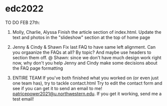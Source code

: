 # edc2022
TO DO FEB 27th:

1. Molly, Charlie, Alyssa
Finish the article section of index.html.
Update the text and photos in the "slideshow" section at the top of home page

2. Jenny & Cindy & Shawn
Fix last FAQ to have same left alignment.
Can you orgaanize the FAQs at all? By topic? And maybe use headers to section them off.
@ Shawn: since we don't have much design work right now, why don't you help Jenny and Cindy make some decisions about the FAQ page formatting

3. ENTIRE TEAM
If you've both finished what you worked on (or even just one team has), try to tackle contact.html
Try to edit the contact form and see if you can get it to send an email to me! patricepower2021@u.northwestern.edu. If you get it working, send me a test email!


